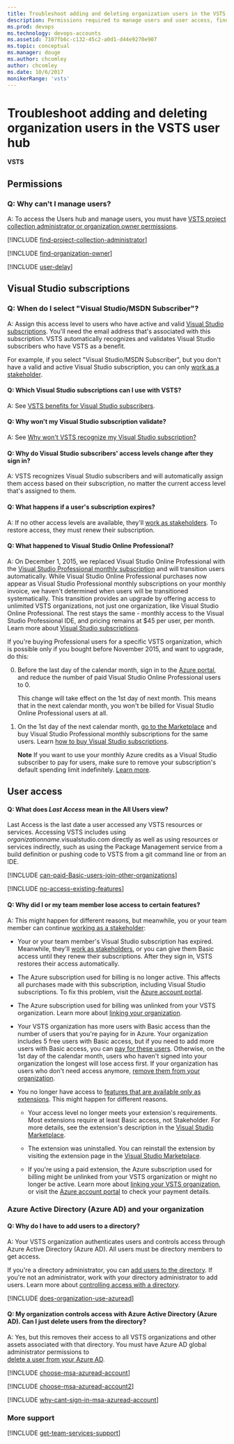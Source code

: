 ```yaml
---
title: Troubleshoot adding and deleting organization users in the VSTS user hub
description: Permissions required to manage users and user access, find project collection administrator or organization owner, manage Visual Studio subscriptions
ms.prod: devops
ms.technology: devops-accounts
ms.assetid: 7107fb6c-c132-45c2-a0d1-d44e9270e907
ms.topic: conceptual
ms.manager: douge
ms.author: chcomley
author: chcomley
ms.date: 10/6/2017
monikerRange: 'vsts'
---
```



# Troubleshoot adding and deleting organization users in the VSTS user hub

**VSTS**

## Permissions 

### Q: Why can't I manage users?

A:  To access the Users hub and manage users, you must have 
[VSTS project collection administrator or organization owner permissions](#find-owner).


<a name="find-owner"></a>

[!INCLUDE [find-project-collection-administrator](../../_shared/qa-find-project-collection-administrator.md)]

[!INCLUDE [find-organization-owner](../../_shared/qa-find-organization-owner.md)]


<a name="users-delay"></a>

[!INCLUDE [user-delay](../../_shared/qa-user-delay.md)]


## Visual Studio subscriptions

<a name="MSDNSubscriber"></a>

### Q: When do I select "Visual Studio/MSDN Subscriber"?

A: Assign this access level to users who have active and valid 
[Visual Studio subscriptions](#EligibleMSDNSubscriptions). 
You'll need the email address that's associated with this subscription.
VSTS automatically recognizes and validates Visual Studio 
subscribers who have VSTS as a benefit.

For example, if you select "Visual Studio/MSDN Subscriber", 
but you don't have a valid and active Visual Studio subscription, you can only 
[work as a stakeholder](../../organizations/security/get-started-stakeholder.md).

<a name="EligibleMSDNSubscriptions"></a>

#### Q: Which Visual Studio subscriptions can I use with VSTS?

A:  See [VSTS benefits for Visual Studio subscribers](https://docs.microsoft.com/en-us/visualstudio/subscriptions/vs-vsts).

<a name="enterprise-professional"></a>

<a name="ValidateMSDNSubscription"></a>

#### Q: Why won't my Visual Studio subscription validate?

A: See [Why won't VSTS recognize my Visual Studio subscription?](https://docs.microsoft.com/en-us/visualstudio/subscriptions/vs-alternate-identity#faq)

<a name="why-access-changed"></a>
#### Q: Why do Visual Studio subscribers' access levels change after they sign in?

A: VSTS recognizes Visual Studio subscribers 
and will automatically assign them access based on their subscription, 
no matter the current access level that's assigned to them.

<a name="subscription-expired"></a>

#### Q: What happens if a user's subscription expires?

A: If no other access levels are available, they'll 
[work as stakeholders](../../organizations/security/get-started-stakeholder.md). 
To restore access, they must renew their subscription.

<a name="extension-transition"></a>

#### Q: What happened to Visual Studio Online Professional?

A: On December 1, 2015, we replaced Visual Studio Online Professional with the 
[Visual Studio Professional monthly subscription](https://marketplace.visualstudio.com/items/ms.vs-professional-monthly) 
and will transition users automatically. While Visual Studio Online Professional 
purchases now appear as Visual Studio Professional monthly subscriptions on your monthly invoice, 
we haven't determined when users will be transitioned systematically. 
This transition provides an upgrade by offering access to unlimited 
VSTS organizations, not just one organization, like Visual Studio Online Professional. 
The rest stays the same - monthly access to the Visual Studio Professional IDE, 
and pricing remains at $45 per user, per month.
Learn more about [Visual Studio subscriptions](https://visualstudio.microsoft.com/products/how-to-buy-vs).

If you're buying Professional users for a specific VSTS organization,
which is possible only if you bought before November 2015,
and want to upgrade, do this:
	
0. Before the last day of the calendar month, 
sign in to the [Azure portal](https://portal.azure.com), 
and reduce the number of paid Visual Studio Online Professional 
users to 0. 

	This change will take effect on the 1st day of next month. 
	This means that in the next calendar month, 
	you won't be billed for Visual Studio Online Professional users at all.

0. On the 1st day of the next calendar month, 
[go to the Marketplace](https://marketplace.visualstudio.com/items/ms.vs-professional-monthly) 
and buy Visual Studio Professional monthly subscriptions for the same users. 
Learn [how to buy Visual Studio subscriptions](https://docs.microsoft.com/visualstudio/subscriptions/vscloud-overview).

	**Note** If you want to use your monthly Azure credits as a Visual Studio subscriber to pay for users, 
	make sure to remove your subscription's default spending limit indefinitely. 
	[Learn more](../billing/vsts-billing-faq.md).


## User access

#### Q: What does *Last Access* mean in the All Users view?

Last Access is the last date a user accessed any VSTS resources or services. Accessing VSTS includes using 
*organizationname*.visualstudio.com directly as well as using resources or services indirectly, such as using the Package Management 
service from a build definition or pushing code to VSTS from a git command line or from an IDE.

<a name="paid-basic-access-join-other-organizations"></a>

[!INCLUDE [can-paid-Basic-users-join-other-organizations](../../_shared/qa-can-paid-basic-users-join-other-organizations.md)]

<a name="feature-access"></a>

[!INCLUDE [no-access-existing-features](../../_shared/qa-no-access-existing-features.md)]

<a name="stopped-features"></a>

#### Q: Why did I or my team member lose access to certain features?

A: This might happen for different reasons, 
but meanwhile, you or your team member can continue 
[working as a stakeholder](../../organizations/security/get-started-stakeholder.md):

*	Your or your team member's Visual Studio subscription has expired. 
Meanwhile, they'll [work as stakeholders](../../organizations/security/get-started-stakeholder.md), 
or you can give them Basic access until they renew their subscriptions.
After they sign in, VSTS restores their access automatically.

*	The Azure subscription used for billing is no longer active. 
This affects all purchases made with this subscription, 
including Visual Studio subscriptions. 
To fix this problem, visit the [Azure account portal](https://portal.azure.com).

*	The Azure subscription used for billing was 
unlinked from your VSTS organization. 
Learn more about [linking your organization](../../billing/set-up-billing-for-your-organization-vs.md).

*	Your VSTS organization has more users with Basic access 
than the number of users that you're paying for in Azure. 
Your organization includes 5 free users with Basic access, 
but if you need to add more users with Basic access, 
you can [pay for these users](../../billing/buy-basic-access-add-users.md). 
Otherwise, on the 1st day of the calendar month, users who haven't 
signed into your organization the longest will lose access first. 
If your organization has users who don't need access anymore, 
[remove them from your organization](delete-organization-users.md).

*	You no longer have access to 
[features that are available only as extensions](https://visualstudio.microsoft.com/team-services/compare-features/). 
This might happen for different reasons.

	*	Your access level no longer meets your extension's requirements. 
	Most extensions require at least Basic access, not Stakeholder. 
	For more details, see the extension's description 
	in the [Visual Studio Marketplace](https://marketplace.visualstudio.com).

	*	The extension was uninstalled. You can reinstall the extension by 
	visiting the extension page in the [Visual Studio Marketplace](https://marketplace.visualstudio.com).

	*	If you're using a paid extension, 
	the Azure subscription used for billing might 
	be unlinked from your VSTS organization 
	or might no longer be active. Learn more about 
	[linking your VSTS organization](../../billing/set-up-billing-for-your-organization-vs.md), 
	or visit the [Azure account portal](https://account.windowsazure.com/subscriptions) 
	to check your payment details.


###	Azure Active Directory (Azure AD) and your organization

<a name="AddUserDirectory"></a>

#### Q: Why do I have to add users to a directory?

A: Your VSTS organization authenticates users and controls access 
through Azure Active Directory (Azure AD). All users must be directory members to get access.

If you're a directory administrator, you can 
[add users to the directory](https://msdn.microsoft.com/library/azure/hh967632.aspx). 
If you're not an administrator, work with your directory administrator to add users. 
Learn more about [controlling access with a directory](access-with-azure-ad.md).

<a name="ConnectedDirectory"></a>

[!INCLUDE [does-organization-use-azuread](../../_shared/qa-does-organization-use-azuread.md)]

<a name="DeleteFromDirectory"></a>

#### Q: My organization controls access with Azure Active Directory (Azure AD). Can I just delete users from the directory?

A: Yes, but this removes their access to all VSTS organizations and other 
assets associated with that directory.  You must have Azure AD global administrator permissions to  
[delete a user from your Azure AD](delete-users-from-services-aad.md).

<a name="ChooseOrgAcctMSAcct"></a>

[!INCLUDE [choose-msa-azuread-account](../../_shared/qa-choose-msa-azuread-account.md)]

[!INCLUDE [choose-msa-azuread-account2](../../_shared/qa-choose-msa-azuread-account2.md)]

[!INCLUDE [why-cant-sign-in-msa-azuread-account](../../_shared/qa-why-cant-sign-in-msa-azuread-account.md)]


###	More support

[!INCLUDE [get-team-services-support](../../_shared/qa-get-vsts-support.md)]

